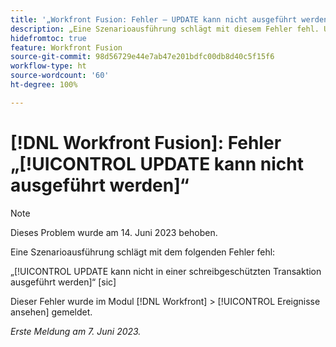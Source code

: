 ```yaml
---
title: '„Workfront Fusion: Fehler – UPDATE kann nicht ausgeführt werden“'
description: „Eine Szenarioausführung schlägt mit diesem Fehler fehl. UPDATE kann nicht in einer schreibgeschützten Transaktion ausgeführt werden.“
hidefromtoc: true
feature: Workfront Fusion
source-git-commit: 98d56729e44e7ab47e201bdfc00db8d40c5f15f6
workflow-type: ht
source-wordcount: '60'
ht-degree: 100%

---
```



# [!DNL Workfront Fusion]: Fehler „[!UICONTROL UPDATE kann nicht ausgeführt werden]“

>[!NOTE]
>
>Dieses Problem wurde am 14. Juni 2023 behoben.

Eine Szenarioausführung schlägt mit dem folgenden Fehler fehl:

„[!UICONTROL UPDATE kann nicht in einer schreibgeschützten Transaktion ausgeführt werden]“ [sic]

Dieser Fehler wurde im Modul [!DNL Workfront] > [!UICONTROL Ereignisse ansehen] gemeldet.

_Erste Meldung am 7. Juni 2023._

